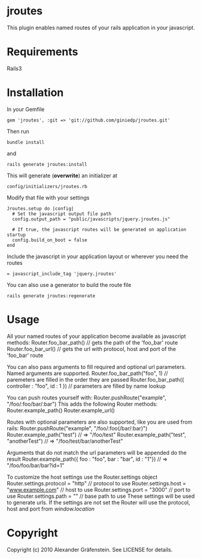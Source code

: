 jroutes
=====================================================
This plugin enables named routes of your rails application in your javascript.

Requirements
=====
Rails3

Installation
=====
In your Gemfile

    gem 'jroutes', :git => 'git://github.com/giniedp/jroutes.git'

Then run
    
    bundle install
    
and

    rails generate jroutes:install
    
This will generate (**overwrite**) an initializer at

    config/initializers/jroutes.rb
    
Modify that file with your settings

    Jroutes.setup do |config|
      # Set the javascript output file path
      config.output_path = "public/javascripts/jquery.jroutes.js"
      
      # If true, the javascript routes will be generated on application startup
      config.build_on_boot = false
    end

Include the javascript in your application layout or wherever you need the routes

    = javascript_include_tag 'jquery.jroutes'

You can also use a generator to build the route file

    rails generate jroutes:regenerate
    
Usage
=====
All your named routes of your application become available as javascript methods:
    Router.foo_bar_path() // gets the path of the 'foo_bar' route
    Router.foo_bar_url()  // gets the url with protocol, host and port of the 'foo_bar' route

You can also pass arguments to fill required and optional url parameters. Named arguments are supported.
    Router.foo_bar_path("foo", 1)                       // paremeters are filled in the order they are passed
    Router.foo_bar_path({ controller : "foo", id : 1 }) // parameters are filled by name lookup

You can push routes yourself with:
    Router.pushRoute("example", "/foo/:foo/bar/:bar")
This adds the following Router methods:
    Router.example_path()
    Router.example_url()
    
Routes with optional parameters are also supported, like you are used from rails:
    Router.pushRoute("example", "/foo/:foo(/bar/:bar)")
    Router.example_path("test")                 // => "/foo/test"
    Router.example_path("test", "anotherTest")  // => "/foo/test/bar/anotherTest"

Arguments that do not match the url parameters will be appended do the result
    Router.example_path({ foo : "foo", bar : "bar", id : "1"}) // => "/foo/foo/bar/bar?id=1"
   
To customize the host settings use the Router.settings object
    Router.settings.protocol = "http"         // protocol to use
    Router.settings.host = "www.example.com"  // host to use
    Router.settings.port = "3000"             // port to use
    Router.settings.path = ""                 // base path to use
These settings will be used to generate urls. If the settings are not set the Router
will use the protocol, host and port from *window.location*

Copyright
=====

Copyright (c) 2010 Alexander Gräfenstein. See LICENSE for details.

